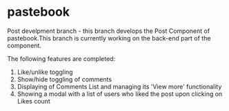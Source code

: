 # pastebook

Post develpment branch - this branch develops the Post Component of pastebook.This branch is currently working on the back-end part of the component.

The following features are completed:
1. Like/unlike toggling
2. Show/hide toggling of comments
3. Displaying of Comments List and managing its 'View more' functionality
4. Showing a modal with a list of users who liked the post upon clicking on Likes count
